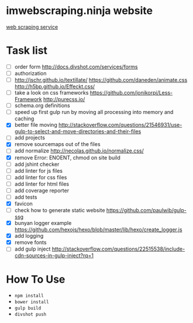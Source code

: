 # imwebscraping.ninja website

[web scraping service](http://imscraping.ninja)

# Task list

  - [ ] order form http://docs.divshot.com/services/forms
  - [ ] authorization
  - [ ] http://jschr.github.io/textillate/ https://github.com/daneden/animate.css http://h5bp.github.io/Effeckt.css/
  - [ ] take a look on css frameworks https://github.com/jonikorpi/Less-Framework http://purecss.io/
  - [ ] schema.org definitions
  - [ ] speed up first gulp run by moving all processing into memory and caching
  - [x] better file moving http://stackoverflow.com/questions/21546931/use-gulp-to-select-and-move-directories-and-their-files
  - [ ] add projects
  - [x] remove sourcemaps out of the files
  - [ ] add normalize http://necolas.github.io/normalize.css/
  - [x] remove Error: ENOENT, chmod on site build
  - [ ] add jshint checker
  - [ ] add linter for js files
  - [ ] add linter for css files
  - [ ] add linter for html files
  - [ ] add coverage reporter
  - [ ] add tests
  - [x] favicon
  - [ ] check how to generate static website https://github.com/paulwib/gulp-ssg
  - [x] bunyan logger example https://github.com/hexojs/hexo/blob/master/lib/hexo/create_logger.js
  - [x] add logging
  - [x] remove fonts
  - [ ] add gulp inject http://stackoverflow.com/questions/22515538/include-cdn-sources-in-gulp-inject?rq=1

# How To Use

  + ```npm install```
  + ```bower install```
  + ```gulp build```
  + ```divshot push```
